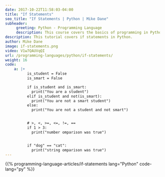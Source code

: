 ```yaml
---
date: 2017-10-22T11:58:03-04:00
title: "If Statements"
seo_title: "If Statements | Python | Mike Dane"
subheader:
     greeting: Python - Programming Language
     description: This course covers the basics of programming in Python. Work your way through the videos/articles and I'll teach you everything you need to know to start your programming journey!
description: This tutorial covers if statements in Python.
author: Mike Dane
image: if-statements.png
video: V1w7QAUVqQI
url: /programming-languages/python/if-statements/
weight: 16
code:
    a: |+
          is_student = False
          is_smart = False

          if is_student and is_smart:
            print("You are a student")
          elif is_student and not(is_smart):
            print("You are not a smart student")
          else:
            print("You are not a student and not smart")


          # >, <, >=, <=, !=, ==
          if 1 > 3:
            print("number omparison was true")


          if "dog" == "cat":
            print("string omparison was true")
---
```


{{% programming-language-articles/if-statements lang="Python" code-lang="py" %}}
